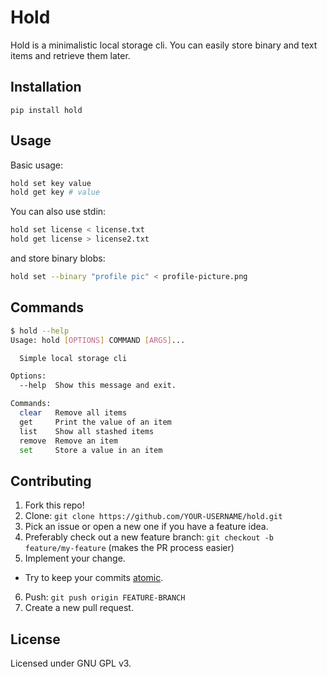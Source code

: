 # Hold

Hold is a minimalistic local storage cli. You can easily store binary and text items and retrieve them later.

## Installation

```
pip install hold
```

## Usage

Basic usage:
```sh
hold set key value
hold get key # value
```

You can also use stdin:
```sh
hold set license < license.txt
hold get license > license2.txt
```

and store binary blobs:
```sh
hold set --binary "profile pic" < profile-picture.png
```

## Commands

```sh
$ hold --help
Usage: hold [OPTIONS] COMMAND [ARGS]...

  Simple local storage cli

Options:
  --help  Show this message and exit.

Commands:
  clear   Remove all items
  get     Print the value of an item
  list    Show all stashed items
  remove  Remove an item
  set     Store a value in an item
```

## Contributing

1. Fork this repo!
2. Clone: `git clone https://github.com/YOUR-USERNAME/hold.git`
3. Pick an issue or open a new one if you have a feature idea.
4. Preferably check out a new feature branch: `git checkout -b feature/my-feature` (makes the PR process easier)
5. Implement your change.
  - Try to keep your commits [atomic](https://www.freshconsulting.com/atomic-commits/).
6. Push: `git push origin FEATURE-BRANCH`
7. Create a new pull request.

## License

Licensed under GNU GPL v3.
